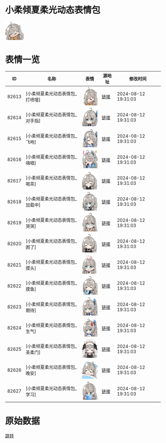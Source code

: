 # 小柔倾夏柔光动态表情包

<img src="./cover.png" height="60" alt="cover" />

# 表情一览

|ID|名称|表情|源地址|修改时间|
|----|----|----|----|----|
|82613|[小柔倾夏柔光动态表情包_打喷嚏]|<img src="./pic/082613_%5B小柔倾夏柔光动态表情包_打喷嚏%5D.gif" height="60" alt="打喷嚏"/>|[链接](https://i0.hdslb.com/bfs/emote/0bba6d5e71d9350425e18a1ba6eef495c414903e.gif)|2024-08-12 19:31:03|
|82614|[小柔倾夏柔光动态表情包_对手指]|<img src="./pic/082614_%5B小柔倾夏柔光动态表情包_对手指%5D.gif" height="60" alt="对手指"/>|[链接](https://i0.hdslb.com/bfs/emote/edb24288762248d3b07d6b348372ba412dc7b27a.gif)|2024-08-12 19:31:03|
|82615|[小柔倾夏柔光动态表情包_飞吻]|<img src="./pic/082615_%5B小柔倾夏柔光动态表情包_飞吻%5D.gif" height="60" alt="飞吻"/>|[链接](https://i0.hdslb.com/bfs/emote/b214610d23703af04dbcc412ac4bd5a3b1867f58.gif)|2024-08-12 19:31:03|
|82616|[小柔倾夏柔光动态表情包_嗨唱]|<img src="./pic/082616_%5B小柔倾夏柔光动态表情包_嗨唱%5D.gif" height="60" alt="嗨唱"/>|[链接](https://i0.hdslb.com/bfs/emote/b72602aa6395fbb8f8814c4087b91be9cbc71ff4.gif)|2024-08-12 19:31:03|
|82617|[小柔倾夏柔光动态表情包_喝茶]|<img src="./pic/082617_%5B小柔倾夏柔光动态表情包_喝茶%5D.gif" height="60" alt="喝茶"/>|[链接](https://i0.hdslb.com/bfs/emote/76cc69b56ca7acc912de40230393806bc55c5c16.gif)|2024-08-12 19:31:03|
|82618|[小柔倾夏柔光动态表情包_加载中]|<img src="./pic/082618_%5B小柔倾夏柔光动态表情包_加载中%5D.gif" height="60" alt="加载中"/>|[链接](https://i0.hdslb.com/bfs/emote/51d6ad550292f4e85d5fb72027ad419019b89ad0.gif)|2024-08-12 19:31:03|
|82619|[小柔倾夏柔光动态表情包_哭哭]|<img src="./pic/082619_%5B小柔倾夏柔光动态表情包_哭哭%5D.gif" height="60" alt="哭哭"/>|[链接](https://i0.hdslb.com/bfs/emote/128e148774f769f582be484783139e2c4850a79e.gif)|2024-08-12 19:31:03|
|82620|[小柔倾夏柔光动态表情包_困了]|<img src="./pic/082620_%5B小柔倾夏柔光动态表情包_困了%5D.gif" height="60" alt="困了"/>|[链接](https://i0.hdslb.com/bfs/emote/441f638ca496e6b389be5fe106b6e8b9eeec8a09.gif)|2024-08-12 19:31:03|
|82621|[小柔倾夏柔光动态表情包_摸头]|<img src="./pic/082621_%5B小柔倾夏柔光动态表情包_摸头%5D.gif" height="60" alt="摸头"/>|[链接](https://i0.hdslb.com/bfs/emote/e35111859a4d7da620422a28dcef4cf42e391930.gif)|2024-08-12 19:31:03|
|82622|[小柔倾夏柔光动态表情包_摸鱼]|<img src="./pic/082622_%5B小柔倾夏柔光动态表情包_摸鱼%5D.gif" height="60" alt="摸鱼"/>|[链接](https://i0.hdslb.com/bfs/emote/23c8445a0686f678cc1a4bd233a1a772c5560f3c.gif)|2024-08-12 19:31:03|
|82623|[小柔倾夏柔光动态表情包_期待]|<img src="./pic/082623_%5B小柔倾夏柔光动态表情包_期待%5D.gif" height="60" alt="期待"/>|[链接](https://i0.hdslb.com/bfs/emote/5a2514a6e4a63823be09be0f00c4dff0dfc3a4ce.gif)|2024-08-12 19:31:03|
|82624|[小柔倾夏柔光动态表情包_生气]|<img src="./pic/082624_%5B小柔倾夏柔光动态表情包_生气%5D.gif" height="60" alt="生气"/>|[链接](https://i0.hdslb.com/bfs/emote/e69c4287917a160e44f09670482ed36bd8113637.gif)|2024-08-12 19:31:03|
|82625|[小柔倾夏柔光动态表情包_圣柔门]|<img src="./pic/082625_%5B小柔倾夏柔光动态表情包_圣柔门%5D.gif" height="60" alt="圣柔门"/>|[链接](https://i0.hdslb.com/bfs/emote/43a9dcc409ff883b259dcd54af04dd784544b253.gif)|2024-08-12 19:31:03|
|82626|[小柔倾夏柔光动态表情包_晚安]|<img src="./pic/082626_%5B小柔倾夏柔光动态表情包_晚安%5D.gif" height="60" alt="晚安"/>|[链接](https://i0.hdslb.com/bfs/emote/e1a18d02958c6b8cabc0198ad47d1aa6ba6e8740.gif)|2024-08-12 19:31:03|
|82627|[小柔倾夏柔光动态表情包_学习]|<img src="./pic/082627_%5B小柔倾夏柔光动态表情包_学习%5D.gif" height="60" alt="学习"/>|[链接](https://i0.hdslb.com/bfs/emote/a0b44f282e284d7a25f463e18555a263f91a5d72.gif)|2024-08-12 19:31:03|

# 原始数据

[跳转](./raw.json)

